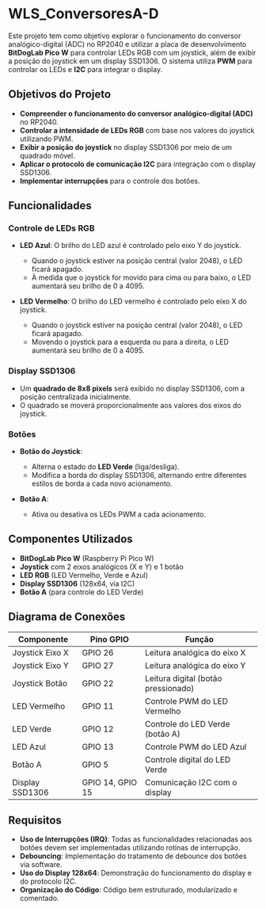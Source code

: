 # WLS_ConversoresA-D


Este projeto tem como objetivo explorar o funcionamento do conversor analógico-digital (ADC) no RP2040 e utilizar a placa de desenvolvimento **BitDogLab Pico W** para controlar LEDs RGB com um joystick, além de exibir a posição do joystick em um display SSD1306. O sistema utiliza **PWM** para controlar os LEDs e **I2C** para integrar o display.

## Objetivos do Projeto

- **Compreender o funcionamento do conversor analógico-digital (ADC)** no RP2040.
- **Controlar a intensidade de LEDs RGB** com base nos valores do joystick utilizando PWM.
- **Exibir a posição do joystick** no display SSD1306 por meio de um quadrado móvel.
- **Aplicar o protocolo de comunicação I2C** para integração com o display SSD1306.
- **Implementar interrupções** para o controle dos botões.

## Funcionalidades

### Controle de LEDs RGB

- **LED Azul**: O brilho do LED azul é controlado pelo eixo Y do joystick.
  - Quando o joystick estiver na posição central (valor 2048), o LED ficará apagado.
  - À medida que o joystick for movido para cima ou para baixo, o LED aumentará seu brilho de 0 a 4095.

- **LED Vermelho**: O brilho do LED vermelho é controlado pelo eixo X do joystick.
  - Quando o joystick estiver na posição central (valor 2048), o LED ficará apagado.
  - Movendo o joystick para a esquerda ou para a direita, o LED aumentará seu brilho de 0 a 4095.

### Display SSD1306

- Um **quadrado de 8x8 pixels** será exibido no display SSD1306, com a posição centralizada inicialmente.
- O quadrado se moverá proporcionalmente aos valores dos eixos do joystick.

### Botões

- **Botão do Joystick**:
  - Alterna o estado do **LED Verde** (liga/desliga).
  - Modifica a borda do display SSD1306, alternando entre diferentes estilos de borda a cada novo acionamento.

- **Botão A**:
  - Ativa ou desativa os LEDs PWM a cada acionamento.

## Componentes Utilizados

- **BitDogLab Pico W** (Raspberry Pi Pico W)
- **Joystick** com 2 eixos analógicos (X e Y) e 1 botão
- **LED RGB** (LED Vermelho, Verde e Azul)
- **Display SSD1306** (128x64, via I2C)
- **Botão A** (para controle do LED Verde)

## Diagrama de Conexões

| Componente         | Pino GPIO | Função                                    |
|--------------------|-----------|-------------------------------------------|
| Joystick Eixo X    | GPIO 26   | Leitura analógica do eixo X               |
| Joystick Eixo Y    | GPIO 27   | Leitura analógica do eixo Y               |
| Joystick Botão     | GPIO 22   | Leitura digital (botão pressionado)       |
| LED Vermelho       | GPIO 11   | Controle PWM do LED Vermelho             |
| LED Verde          | GPIO 12   | Controle do LED Verde (botão A)          |
| LED Azul           | GPIO 13   | Controle PWM do LED Azul                 |
| Botão A            | GPIO 5    | Controle digital do LED Verde            |
| Display SSD1306    | GPIO 14, GPIO 15 | Comunicação I2C com o display  |

## Requisitos

- **Uso de Interrupções (IRQ)**: Todas as funcionalidades relacionadas aos botões devem ser implementadas utilizando rotinas de interrupção.
- **Debouncing**: Implementação do tratamento de debounce dos botões via software.
- **Uso do Display 128x64**: Demonstração do funcionamento do display e do protocolo I2C.
- **Organização do Código**: Código bem estruturado, modularizado e comentado.

